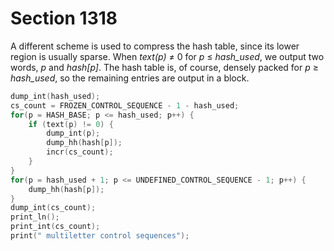 # Section 1318

A different scheme is used to compress the hash table, since its lower
region is usually sparse.
When *text(p)* $\ne$ 0 for *p* $\leq$ *hash_used*, we output two words, *p* and *hash[p]*.
The hash table is, of course, densely packed for *p* $\geq$ *hash_used*, so the remaining entries are output in a block.

```c << Dump the hash table >>=
dump_int(hash_used);
cs_count = FROZEN_CONTROL_SEQUENCE - 1 - hash_used;
for(p = HASH_BASE; p <= hash_used; p++) {
    if (text(p) != 0) {
        dump_int(p);
        dump_hh(hash[p]);
        incr(cs_count);
    }
}
for(p = hash_used + 1; p <= UNDEFINED_CONTROL_SEQUENCE - 1; p++) {
    dump_hh(hash[p]);
}
dump_int(cs_count);
print_ln();
print_int(cs_count);
print(" multiletter control sequences");
```
